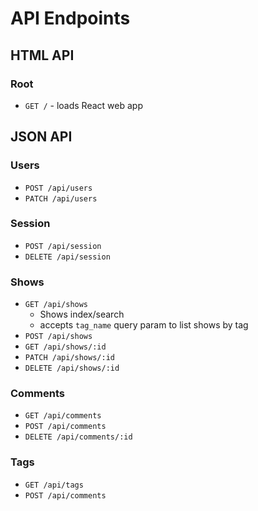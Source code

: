 # API Endpoints

## HTML API

### Root

- `GET /` - loads React web app

## JSON API

### Users

- `POST /api/users`
- `PATCH /api/users`

### Session

- `POST /api/session`
- `DELETE /api/session`

### Shows

- `GET /api/shows`
  - Shows index/search
  - accepts `tag_name` query param to list shows by tag
- `POST /api/shows`
- `GET /api/shows/:id`
- `PATCH /api/shows/:id`
- `DELETE /api/shows/:id`

### Comments

- `GET /api/comments`
- `POST /api/comments`
- `DELETE /api/comments/:id`

### Tags

- `GET /api/tags`
- `POST /api/comments`
